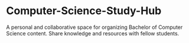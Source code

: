 # Computer-Science-Study-Hub
A personal and collaborative space for organizing Bachelor of Computer Science content. Share knowledge and resources with fellow students.

